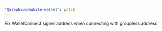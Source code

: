 ```yaml
---
'@alephium/mobile-wallet': patch
---
```


Fix WalletConnect signer address when connecting with groupless address
